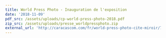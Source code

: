 ```yaml
---
title: World Press Photo - Inauguration de l'exposition
date: '2018-11-09'
pdf_src: /assets/uploads/cp-world-press-photo-2018.pdf
zip_src: /assets/uploads/presse_worldpressphoto.zip
external_url: 'http://caracascom.com/fr/world-press-photo-cite-miroir/770.html'
---
```


